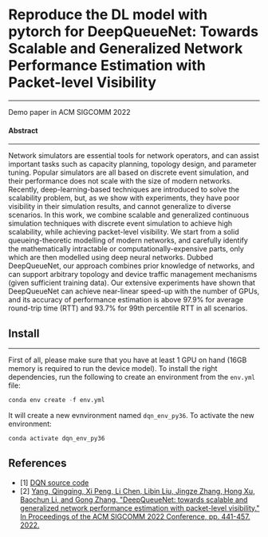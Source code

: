 # Reproduce the DL model with pytorch for DeepQueueNet: Towards Scalable and Generalized Network Performance Estimation with Packet-level Visibility
---

Demo paper in ACM SIGCOMM 2022


#### Abstract 
---
Network simulators are essential tools for network operators, and can assist important tasks such as capacity planning, topology design, and parameter tuning. Popular simulators are all based on discrete event simulation, and their performance does not scale with the size of modern networks. Recently, deep-learning-based techniques are introduced to solve the scalability problem, but, as we show with experiments, they have poor visibility in their simulation results, and cannot generalize to diverse scenarios. In this work, we combine scalable and generalized continuous simulation techniques with discrete event simulation to achieve high scalability, while achieving packet-level visibility. We start from a solid queueing-theoretic modelling of modern networks, and carefully identify the mathematically intractable or computationally-expensive parts, only which are then modelled using deep neural networks. Dubbed DeepQueueNet, our approach combines prior knowledge of networks, and can support arbitrary topology and device traffic management mechanisms (given sufficient training data). Our extensive experiments have shown that DeepQueueNet can achieve near-linear speed-up with the number of GPUs, and its accuracy of performance estimation is above 97.9% for average round-trip time (RTT) and 93.7% for 99th percentile RTT in all scenarios.

## Install
---
First of all, please make sure that you have at least 1 GPU on hand (16GB memory is required to run the device model). To install the right dependencies, run the following to create an environment from the `env.yml` file:
```python
conda env create -f env.yml
```
It will create a new evnvironment named `dqn_env_py36`. To activate the new environment: 
```python
conda activate dqn_env_py36 
```
## References

- [1] [DQN source code](https://github.com/HUAWEI-Theory-Lab/deepqueuenet)
- [2] [Yang, Qingqing, Xi Peng, Li Chen, Libin Liu, Jingze Zhang, Hong Xu, Baochun Li, and Gong Zhang. "DeepQueueNet: towards scalable and generalized network performance estimation with packet-level visibility." In Proceedings of the ACM SIGCOMM 2022 Conference, pp. 441-457. 2022.](https://dl.acm.org/doi/abs/10.1145/3544216.3544248?casa_token=zRdKq6SH8NsAAAAA:it5hfhcuWwnWy5NiaWuUnmmRh_K9gM2UHWsjvvRrJQehZlo8JUqC2BGCF1wlllJAXA7WpJquW2mIiA)
